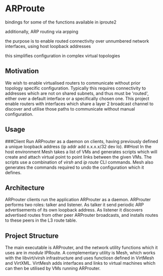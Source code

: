 # ARProute
bindings for some of the functions available in iproute2

additionally, ARP routing via arpping

the purpose is to enable routed connectivity over unnumbered network interfaces, using host loopback addresses

this simplifies configuration in complex virtual topologies

## Motivation
We wish to enable virtualised routers to communicate without prior topology specific configuration.
Typically this requires connectivity to addresses which are not on shared subnets, and thus must be 'routed', either over a default interface or a specifically chosen one.
This project enable routers with interfaces which share a  layer 2 broadcast channel to discover and utilise those paths to communicate without manual configuration.
## Usage
###Client
Run ARProuter as a daemon on clients, having previously defined a unique loopback address (ip addr add x.x.x.x/32 dev lo).
##Host
In the host environment Mesh takes a list of VMs and generates scripts which will create and attach virtual point to point links between the given VMs.  The scripts use a combination of _virsh_ and _ip route_ CLI commands.  Mesh also generates the commands required to undo the configuration which it defines.
## Architecture
ARProuter clients run the application ARProuter as a daemon.  ARProuter performs two roles: talker and listener.  As talker it send periodic ARP advertisements of its own loopback address.  As listener it discovers  advertised routes from other peer ARProuter broadcasts, and installs routes to these peers in the L3 route table.
## Project Structure
The main executable is ARProuter, and the network utility functions which it uses are in _module_  IPRoute.
A complementary utility is Mesh, which works with the libvirt/virsh infrastructure and uses functiosn defined in VirtMesh and VirtXML.  VirtMesh adds interfaces and links to virtual machines which can then be utilised by VMs running ARProuter.

